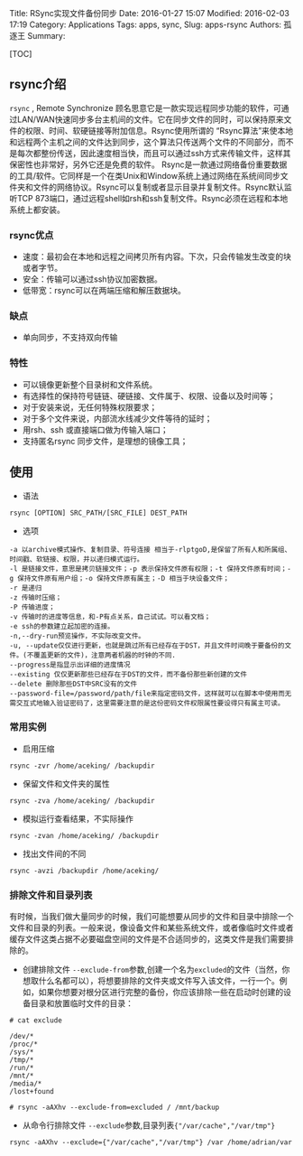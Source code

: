 Title: RSync实现文件备份同步
Date: 2016-01-27 15:07
Modified: 2016-02-03 17:19
Category: Applications
Tags: apps, sync,
Slug: apps-rsync
Authors: 孤逐王
Summary:

[TOC]

## rsync介绍

`rsync` , Remote Synchronize 顾名思意它是一款实现远程同步功能的软件，可通过LAN/WAN快速同步多台主机间的文件。它在同步文件的同时，可以保持原来文件的权限、时间、软硬链接等附加信息。Rsync使用所谓的 “Rsync算法”来使本地和远程两个主机之间的文件达到同步，这个算法只传送两个文件的不同部分，而不是每次都整份传送，因此速度相当快，而且可以通过ssh方式来传输文件，这样其保密性也非常好，另外它还是免费的软件。
Rsync是一款通过网络备份重要数据的工具/软件。它同样是一个在类Unix和Window系统上通过网络在系统间同步文件夹和文件的网络协议。Rsync可以复制或者显示目录并复制文件。Rsync默认监听TCP 873端口，通过远程shell如rsh和ssh复制文件。Rsync必须在远程和本地系统上都安装。

### rsync优点

- 速度：最初会在本地和远程之间拷贝所有内容。下次，只会传输发生改变的块或者字节。
- 安全：传输可以通过ssh协议加密数据。
- 低带宽：rsync可以在两端压缩和解压数据块。

### 缺点

- 单向同步，不支持双向传输

### 特性

- 可以镜像更新整个目录树和文件系统。
- 有选择性的保持符号链链、硬链接、文件属于、权限、设备以及时间等；
- 对于安装来说，无任何特殊权限要求；
- 对于多个文件来说，内部流水线减少文件等待的延时；
- 用rsh、ssh 或直接端口做为传输入端口；
- 支持匿名rsync 同步文件，是理想的镜像工具；

## 使用

- 语法

```
rsync [OPTION] SRC_PATH/[SRC_FILE] DEST_PATH
```

- 选项

```
-a 以archive模式操作、复制目录、符号连接 相当于-rlptgoD,是保留了所有人和所属组、时间戳、软链接、权限，并以递归模式运行。
-l 是链接文件，意思是拷贝链接文件；-p 表示保持文件原有权限；-t 保持文件原有时间；-g 保持文件原有用户组；-o 保持文件原有属主；-D 相当于块设备文件；
-r 是递归
-z 传输时压缩；
-P 传输进度；
-v 传输时的进度等信息，和-P有点关系，自己试试。可以看文档；
-e ssh的参数建立起加密的连接。
-n,--dry-run预览操作，不实际改变文件。
-u, --update仅仅进行更新，也就是跳过所有已经存在于DST，并且文件时间晚于要备份的文件。(不覆盖更新的文件)，注意两者机器的时钟的不同.
--progress是指显示出详细的进度情况
--existing 仅仅更新那些已经存在于DST的文件，而不备份那些新创建的文件
--delete 删除那些DST中SRC没有的文件
--password-file=/password/path/file来指定密码文件，这样就可以在脚本中使用而无需交互式地输入验证密码了，这里需要注意的是这份密码文件权限属性要设得只有属主可读。
```

### 常用实例

- 启用压缩

```
rsync -zvr /home/aceking/ /backupdir
```

- 保留文件和文件夹的属性

```
rsync -zva /home/aceking/ /backupdir
```

- 模拟运行查看结果，不实际操作

```
rsync -zvan /home/aceking/ /backupdir
```

- 找出文件间的不同

```
rsync -avzi /backupdir /home/aceking/ 
```

### 排除文件和目录列表

有时候，当我们做大量同步的时候，我们可能想要从同步的文件和目录中排除一个文件和目录的列表。一般来说，像设备文件和某些系统文件，或者像临时文件或者缓存文件这类占据不必要磁盘空间的文件是不合适同步的，这类文件是我们需要排除的。

- 创建排除文件
`--exclude-from`参数,创建一个名为`excluded`的文件（当然，你想取什么名都可以），将想要排除的文件夹或文件写入该文件，一行一个。例如，如果你想要对根分区进行完整的备份，你应该排除一些在启动时创建的设备目录和放置临时文件的目录：

```
# cat exclude

/dev/*
/proc/*
/sys/*
/tmp/*
/run/*
/mnt/*
/media/*
/lost+found

# rsync -aAXhv --exclude-from=excluded / /mnt/backup
```

- 从命令行排除文件
`--exclude`参数,目录列表`{"/var/cache","/var/tmp"}`

```
rsync -aAXhv --exclude={"/var/cache","/var/tmp"} /var /home/adrian/var
```
